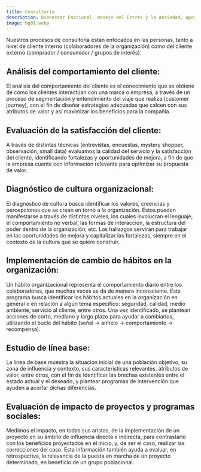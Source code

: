 ```yaml
---
title: Consultoría
description: Bienestar Emocional, manejo del Estrés y la Ansiedad, apoyo en Problemas de Relación.
image: bg01.webp
---
```

Nuestros procesos de consultoría están enfocados en las personas, tanto a nivel de cliente interno (colaboradores de la organización) como del cliente externo (comprador / consumidor / grupos de interés).

## Análisis del comportamiento del cliente:
El análisis del comportamiento del cliente es el conocimiento que se obtiene de cómo los clientes interactúan con una marca o empresa, a través de un proceso de segmentación y entendimiento del viaje que realiza (customer journey), con el fin de diseñar estrategias adecuadas que calcen con sus atributos de valor y así maximizar los beneficios para la compañía.

## Evaluación de la satisfacción del cliente:
A través de distintas técnicas (entrevistas, encuestas, mystery shopper, observación, small data) evaluamos la calidad del servicio y la satisfacción del cliente, identificando fortalezas y oportunidades de mejora, a fin de que la empresa cuente con información relevante para optimizar su propuesta de valor.

## Diagnóstico de cultura organizacional:
El diagnóstico de cultura busca identificar los valores, creencias y percepciones que se crean en torno a la organización.  Estos pueden manifestarse a través de distintos niveles, los cuales involucran el lenguaje, el comportamiento no verbal, las formas de interacción, la estructura del poder dentro de la organización, etc.  Los hallazgos servirán para trabajar en las oportunidades de mejora y capitalizar las fortalezas, siempre en el contexto de la cultura que se quiere construir.

## Implementación de cambio de hábitos en la organización:
Un hábito organizacional representa el comportamiento diario entre los colaboradores, que muchas veces se da de manera inconsciente. Este programa busca identificar los hábitos actuales en la organización en general o en relación a algún tema específico: seguridad, calidad, medio ambiente, servicio al cliente, entre otros. Una vez identificado, se plantean acciones de corto, mediano y largo plazo para ayudar a cambiarlos, utilizando el bucle del hábito (señal -> anhelo -> comportamiento -> recompensa). 

## Estudio de línea base:
La línea de base muestra la situación inicial de una población objetivo, su zona de influencia y contexto, sus características relevantes, atributos de valor, entre otros, con el fin de identificar las brechas existentes entre el estado actual y el deseado, y plantear programas de intervención que ayuden a acortar dichas diferencias.

## Evaluación de impacto de proyectos y programas sociales:
Medimos el impacto, en todas sus aristas, de la implementación de un proyecto en su ámbito de influencia directa e indirecta, para contrastarlo con los beneficios proyectados en el inicio, y, de ser el caso, realizar las correcciones del caso. Esta información también ayuda a evaluar, en retrospectiva, la relevancia de la puesta en marcha de un proyecto determinado, en beneficio de un grupo poblacional.